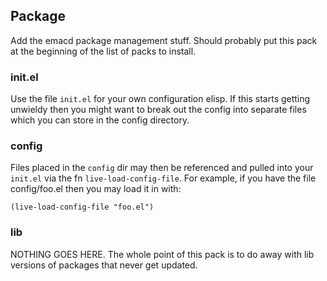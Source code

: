 ## Package

Add the emacd package management stuff. Should probably put this pack at the beginning of the list of packs to install.

### init.el

Use the file `init.el` for your own configuration elisp. If this starts
getting unwieldy then you might want to break out the config into
separate files which you can store in the config directory.

### config

Files placed in the `config` dir may then be referenced and pulled into
your `init.el` via the fn `live-load-config-file`. For example, if you
have the file config/foo.el then you may load it in with:

    (live-load-config-file "foo.el")

### lib

NOTHING GOES HERE. The whole point of this pack is to do away with lib versions of packages that never get updated. 
